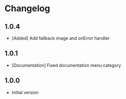 # Changelog

## 1.0.4

- [Added] Add fallback image and onError handler

## 1.0.1

- [Documentation] Fixed documentation menu category

## 1.0.0

- Initial version